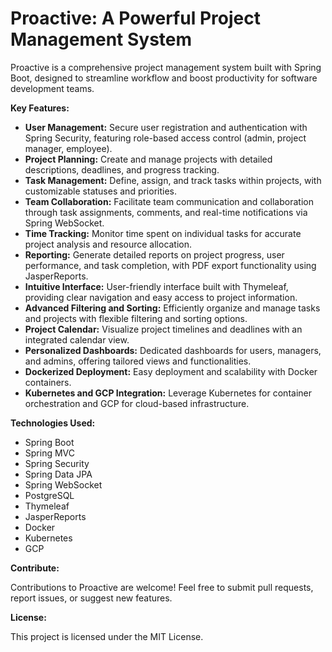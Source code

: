 # Proactive: A Powerful Project Management System

Proactive is a comprehensive project management system built with Spring Boot, designed to streamline workflow and boost productivity for software development teams. 

**Key Features:**

* **User Management:** Secure user registration and authentication with Spring Security, featuring role-based access control (admin, project manager, employee).
* **Project Planning:** Create and manage projects with detailed descriptions, deadlines, and progress tracking.
* **Task Management:** Define, assign, and track tasks within projects, with customizable statuses and priorities.
* **Team Collaboration:** Facilitate team communication and collaboration through task assignments, comments, and real-time notifications via Spring WebSocket.
* **Time Tracking:** Monitor time spent on individual tasks for accurate project analysis and resource allocation.
* **Reporting:** Generate detailed reports on project progress, user performance, and task completion, with PDF export functionality using JasperReports.
* **Intuitive Interface:** User-friendly interface built with Thymeleaf, providing clear navigation and easy access to project information.
* **Advanced Filtering and Sorting:** Efficiently organize and manage tasks and projects with flexible filtering and sorting options.
* **Project Calendar:** Visualize project timelines and deadlines with an integrated calendar view.
* **Personalized Dashboards:** Dedicated dashboards for users, managers, and admins, offering tailored views and functionalities.
* **Dockerized Deployment:** Easy deployment and scalability with Docker containers.
* **Kubernetes and GCP Integration:** Leverage Kubernetes for container orchestration and GCP for cloud-based infrastructure.

**Technologies Used:**

* Spring Boot
* Spring MVC
* Spring Security
* Spring Data JPA
* Spring WebSocket
* PostgreSQL
* Thymeleaf
* JasperReports
* Docker
* Kubernetes
* GCP

**Contribute:**

Contributions to Proactive are welcome! Feel free to submit pull requests, report issues, or suggest new features.

**License:**

This project is licensed under the MIT License.  
